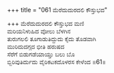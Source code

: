 +++
title = "061 ಮೆರೆದುದುರದಲಿ ಕೌಸ್ತುಭದ"

+++
ಮೆರೆದುದುರದಲಿ ಕೌಸ್ತುಭದ ಮಣಿ  
ಮರಿಯನಿಳುಹಿದ ವೋಲು ಬೆಳಗಿನ  
ತುರುಗಲಲಿ ತೂಗಾಡುತಿದ್ದುದು ಕೈದು ತೊಡವಾಗಿ  
ಮುರಿದುದಗ್ಗದ ಭೀತಿ ಹರುಷದ  
ಸೆರೆಗೆ ಬಿಡುಗಡೆಯಾಯ್ತು ಬಲು ಬೊ  
ಬ್ಬಿರಿವುತಿರ್ದುದು ವೈರಿಕಟಕದೊಳರಸ ಕೇಳೆಂದ     ॥61॥